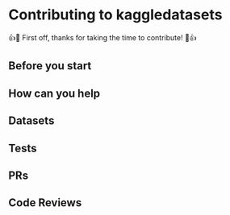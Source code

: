 # Contributing to kaggledatasets

👍🎉 First off, thanks for taking the time to contribute! 🎉👍

## Before you start



## How can you help



## Datasets



## Tests



## PRs



## Code Reviews


